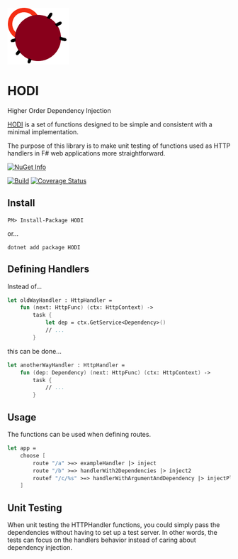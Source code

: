 ![Logo of HODI](https://raw.githubusercontent.com/ericfortmeyer/HODI/master/hodi.png)

# HODI

Higher Order Dependency Injection

[HODI](https://www.nuget.org/packages/HODI/) is a set of functions designed to be simple and consistent with a minimal implementation.

The purpose of this library is to make unit testing of functions used as HTTP handlers in F# web applications more straightforward.

[![NuGet Info](https://buildstats.info/nuget/HODI?includePreReleases=true)](https://www.nuget.org/packages/HODI/)

[![Build](https://github.com/ericfortmeyer/HODI/actions/workflows/multiple_builds.yml/badge.svg)](https://github.com/ericfortmeyer/HODI/actions/workflows/multiple_builds.yml)
[![Coverage Status](https://coveralls.io/repos/github/ericfortmeyer/HODI/badge.svg?branch=main)](https://coveralls.io/github/ericfortmeyer/HODI?branch=main)

## Install

```
PM> Install-Package HODI
```

or...

```
dotnet add package HODI
```

## Defining Handlers
Instead of...

```fsharp
let oldWayHandler : HttpHandler =
    fun (next: HttpFunc) (ctx: HttpContext) ->
        task {
            let dep = ctx.GetService<Dependency>()
            // ...
        }
```

this can be done...

```fsharp
let anotherWayHandler : HttpHandler =
    fun (dep: Dependency) (next: HttpFunc) (ctx: HttpContext) ->
        task {
            // ...
        }
```

## Usage
The functions can be used when defining routes.

```fsharp
let app =
    choose [
        route "/a" >=> exampleHandler |> inject
        route "/b" >=> handlerWith2Dependencies |> inject2
        routef "/c/%s" >=> handlerWithArgumentAndDependency |> injectPlus
    ]
```

## Unit Testing
When unit testing the HTTPHandler functions, you could simply pass the dependencies without having to set up a test server.
In other words, the tests can focus on the handlers behavior instead of caring about dependency injection.
